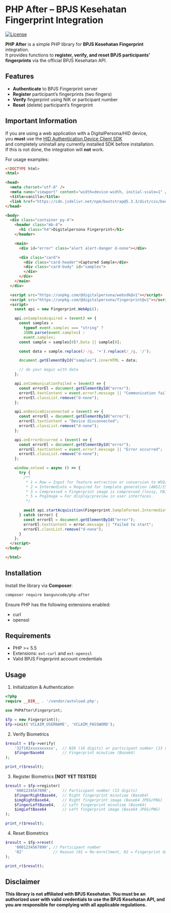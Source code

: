 # PHP After – BPJS Kesehatan Fingerprint Integration

[![License](https://img.shields.io/badge/license-MIT-green.svg)](LICENSE)

**PHP After** is a simple PHP library for **BPJS Kesehatan Fingerprint** integration.  
It provides functions to **register, verify, and reset BPJS participants’ fingerprints** via the official BPJS Kesehatan API.

## Features
- **Authenticate** to BPJS Fingerprint server
- **Register** participant’s fingerprints (two fingers)
- **Verify** fingerprint using NIK or participant number
- **Reset** (delete) participant’s fingerprint

## Important Information
If you are using a web application with a DigitalPersona/HID device,  
you **must** use the [HID Authentication Device Client SDK](https://digitalpersona.hidglobal.com/lite-client/)  
and completely uninstall any currently installed SDK before installation.  
If this is not done, the integration will **not** work.  

For usage examples:

```html
<!DOCTYPE html>
<html>

<head>
  <meta charset="utf-8" />
  <meta name="viewport" content="width=device-width, initial-scale=1" />
  <title>vanilla</title>
  <link href="https://cdn.jsdelivr.net/npm/bootstrap@5.3.3/dist/css/bootstrap.min.css" rel="stylesheet" />
</head>

<body>
  <div class="container py-4">
    <header class="mb-4">
      <h1 class="h4">Digitalpersona Fingerprint</h1>
    </header>

    <main>
      <div id="error" class="alert alert-danger d-none"></div>

      <div class="card">
        <div class="card-header">Captured Sample</div>
        <div class="card-body" id="samples">
        </div>
      </div>
    </main>
  </div>

  <script src="https://unpkg.com/@digitalpersona/websdk@v1"></script>
  <script src="https://unpkg.com/@digitalpersona/fingerprint@v1"></script>
  <script>
    const api = new Fingerprint.WebApi();

    api.onSamplesAcquired = (event) => {
      const samples =
        typeof event.samples === "string" ?
        JSON.parse(event.samples) :
        event.samples;
      const sample = samples[0]?.Data || sample[0];

      const data = sample.replace(/-/g, '+').replace(/_/g, '/');

      document.getElementById("samples").innerHTML = data;

      // do your magic with data
    };

    api.onCommunicationFailed = (event) => {
      const errorEl = document.getElementById("error");
      errorEl.textContent = event.error?.message || "Communication failed";
      errorEl.classList.remove("d-none");
    };

    api.onDeviceDisconnected = (event) => {
      const errorEl = document.getElementById("error");
      errorEl.textContent = "Device disconnected";
      errorEl.classList.remove("d-none");
    };

    api.onErrorOccurred = (event) => {
      const errorEl = document.getElementById("error");
      errorEl.textContent = event.error?.message || "Error occurred";
      errorEl.classList.remove("d-none");
    };

    window.onload = async () => {
      try {
        /**
         * 1 = Raw = Input for feature extraction or conversion to WSQ/ISO templates.
         * 2 = Intermediate = Required for template generation (ANSI/ISO/FMR).
         * 3 = Compressed = Fingerprint image is compressed (lossy, FBI/NIST-approved).
         * 5 = PngImage = For display/preview in user interfaces.
         */

        await api.startAcquisition(Fingerprint.SampleFormat.Intermediate);
      } catch (error) {
        const errorEl = document.getElementById("error");
        errorEl.textContent = error.message || "Failed to start";
        errorEl.classList.remove("d-none");
      }
    };
  </script>
</body>

</html>
```

## Installation

Install the library via **Composer**:

```bash
composer require banguncode/php-after
```

Ensure PHP has the following extensions enabled:
- curl
- openssl

## Requirements

- PHP >= 5.5
- Extensions: ```ext-curl``` and ```ext-openssl```
- Valid BPJS Fingerprint account credentials

## Usage
1. Initialization & Authentication
```php
<?php
require __DIR__ . '/vendor/autoload.php';

use PHPAfter\Fingerprint;

$fp = new Fingerprint();
$fp->init('VCLAIM_USERNAME', 'VCLAIM_PASSWORD');
```

2. Verify Biometrics
```php
$result = $fp->verify(
    '327102xxxxxxxxxx',  // NIK (16 digits) or participant number (13 digits)
    $fingerBase64        // Fingerprint minutiae (Base64)
);

print_r($result);
```

3. Register Biometrics **[NOT YET TESTED]**
```php
$result = $fp->register(
    '0001234567890',     // Participant number (13 digits)
    $fingerRightBase64,  // Right fingerprint minutiae (Base64)
    $imgRightBase64,     // Right fingerprint image (Base64 JPEG/PNG)
    $fingerLeftBase64,   // Left fingerprint minutiae (Base64)
    $imgLeftBase64       // Left fingerprint image (Base64 JPEG/PNG)
);

print_r($result);
```

4. Reset Biometrics
```php
$result = $fp->reset(
    '0001234567890', // Participant number
    '02'             // Reason (01 = Re-enrollment, 02 = Fingerprint damaged/disabled)
);

print_r($result);
```

## Disclaimer
**This library is not affiliated with BPJS Kesehatan.
You must be an authorized user with valid credentials to use the BPJS Kesehatan API, and you are responsible for complying with all applicable regulations.**
